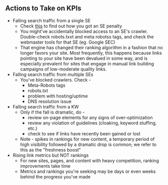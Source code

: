 ## Actions to Take on KPIs
* Falling search traffic from a single SE
    * Check [this](https://moz.com/blog/how-to-handle-a-google-penalty-and-an-example-from-the-field-of-real-estate) to find out how you got an SE penalty
    * You might've accidentally blocked access to an SE's crawler. Double-check robots.txxt and meta robotss tags, and check the webmaster tools for that SE (eg. Google SEC)
    * That engine has changed their ranking algorithm in a fashion that no longer favors your site. Most frequently, this happens because links pointing to your site have been devalued in some way, and is especially prevalent for sites that engage in manual link building campaigns of low-moderate quality links.
* Falling search traffic from multiple SEs
    * You've blocked crawlers. Check -
        * Meta-Robots tags
        * robots.txt
        * problem with hosting/uptime
        * DNS resolution issue
* Falling search traffic from a KW
    * Only if the fall is dramatic, do -
        * review on-page elements for any signs of over-optimization
        * review any violation of guidelines (cloaking, keyword stuffing, etc.) 
        * check to see if links have recently been gained or lost
    * Note - spikes in rankings for new content, a temporary period of high visibility followed by a dramatic drop is common; we refer to this as the "freshness boost"
* Rising link metrics but NOT rankings
    * For new sites, pages, and content with heavy competition, ranking improvements take time
    * Metrics and rankings you're seeking may be days or even weeks behind the progress you've made